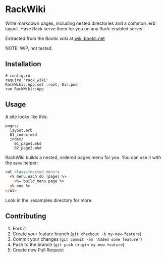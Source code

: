 # RackWiki

Write markdown pages, including nested directories and a common .erb layout. Have Rack serve them for you on any Rack-enabled server.

Extracted from the Bootic wiki at [wiki.bootic.net](http://wiki.bootic.net)

NOTE: WiP, not tested.

## Installation

    # config.ru
    require 'rack_wiki'
    RackWiki::App.set :root, Dir.pwd
    run RackWiki::App

## Usage

A site looks like this:

    pages/
      layout.erb
      01_index.mkd
      index/
        01_page1.mkd
        02_page2.mkd
        
RackWiki builds a nested, ordered pages menu for you. You can use it with the `menu` helper:

```html
<ul class="nested_menu">
  <% menu.each do |page| %>
    <%= build_menu page %>
  <% end %>
</ul>
````

Look in the ./examples directory for more.

## Contributing

1. Fork it
2. Create your feature branch (`git checkout -b my-new-feature`)
3. Commit your changes (`git commit -am 'Added some feature'`)
4. Push to the branch (`git push origin my-new-feature`)
5. Create new Pull Request

